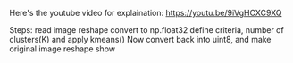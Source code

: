 Here's the youtube video for explaination:
https://youtu.be/9iVgHCXC9XQ

Steps:
read image
reshape
convert to np.float32
define criteria, number of clusters(K) and apply kmeans()
Now convert back into uint8, and make original image
reshape
show
